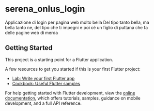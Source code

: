 # serena_onlus_login

Applicazione di login per pagina web molto bella
Del tipo tanto bella, ma bella tanto ne, del tipo 
che ti impegni e poi cè un figlio di puttana che
fa delle pagine web di merda

## Getting Started

This project is a starting point for a Flutter application.

A few resources to get you started if this is your first Flutter project:

- [Lab: Write your first Flutter app](https://docs.flutter.dev/get-started/codelab)
- [Cookbook: Useful Flutter samples](https://docs.flutter.dev/cookbook)

For help getting started with Flutter development, view the
[online documentation](https://docs.flutter.dev/), which offers tutorials,
samples, guidance on mobile development, and a full API reference.

